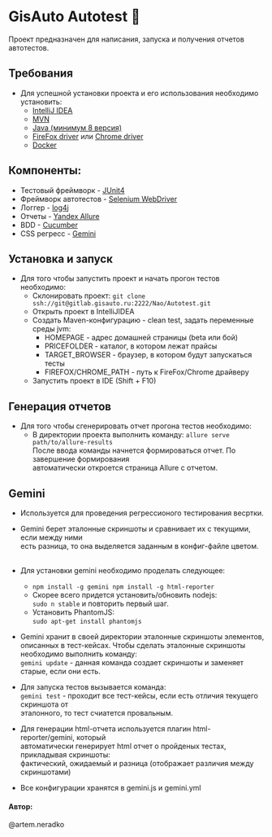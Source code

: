 # GisAuto Autotest :blue_car:
Проект предназначен для написания, запуска и получения отчетов автотестов.

## Требования
* Для успешной установки проекта и его использования необходимо установить:
    * [IntelliJ IDEA](https://www.jetbrains.com/help/idea/install-and-set-up-intellij-idea.html)
    * [MVN](https://maven.apache.org/install.html)
    * [Java (минимум 8 версия)](https://java.com/ru/download/)
    * [FireFox driver](https://github.com/mozilla/geckodriver/releases) или [Chrome driver](https://sites.google.com/a/chromium.org/chromedriver/)
    * [Docker](https://docs.docker.com/get-started/)
    
## Компоненты:
* Тестовый фреймворк - [JUnit4](https://github.com/junit-team/junit4)
* Фреймворк автотестов - [Selenium WebDriver](https://github.com/SeleniumHQ/selenium)
* Логгер - [log4j](https://github.com/apache/logging-log4j2)
* Отчеты - [Yandex Allure](https://github.com/allure-framework/allure2)
* BDD - [Cucumber](https://cucumber.io/)
* CSS регресс - [Gemini](https://github.com/gemini-testing/gemini)

## Установка и запуск
* Для того чтобы запустить проект и начать прогон тестов необходимо:
    * Склонировать проект:
     `git clone ssh://git@gitlab.gisauto.ru:2222/Nao/Autotest.git`
    * Открыть проект в IntelliJIDEA
    * Создать Maven-конфигурацию - clean test, задать переменные среды jvm: <br>
        * HOMEPAGE - адрес домашней страницы (beta или бой) <br>
        * PRICEFOLDER - каталог, в котором лежат прайсы
        * TARGET_BROWSER - браузер, в котором будут запускаться тесты
        * FIREFOX/CHROME_PATH - путь к FireFox/Chrome драйверу
    * Запустить проект в IDE (Shift + F10)

## Генерация отчетов
* Для того чтобы сгенерировать отчет прогона тестов необходимо:
    * В директории проекта выполнить команду: `allure serve path/to/allure-results` <br>
После ввода команды начнется формироваться отчет. По завершение формирования <br>
автоматически откроется страница Allure с отчетом.

## Gemini
* Используется для проведения регрессионого тестирования весртки.<br>
* Gemini берет эталонные скриншоты и сравнивает их с текущими, если между ними<br>
есть разница, то она выделяется заданным в конфиг-файле цветом. <br><br>

* Для установки gemini необходимо проделать следующее: <br>
    * `npm install -g gemini
npm install -g html-reporter`
    * Скорее всего придется установить/обновить nodejs:<br>
`sudo n stable`
и повторить первый шаг.
    * Установить PhantomJS: <br>
`sudo apt-get install phantomjs` <br>

* Gemini хранит в своей директории эталонные скриншоты элементов, описанных
в тест-кейсах. Чтобы сделать эталонные скриншоты необходимо выполнить команду: <br>
`gemini update` - данная команда создает скриншоты и заменяет старые, если они есть.<br>

* Для запуска тестов вызывается команда:<br>
`gemini test` - проходит все тест-кейсы, если есть отличия текущего скриншота от <br>
эталонного, то тест счиатется провальным.<br>

* Для генерации html-отчета используется плагин html-reporter/gemini, который <br>
автоматически генерирует html отчет о пройденых тестах, прикладывая скриншоты: <br>
фактический, ожидаемый и разница (отображает различия между скриншотами)<br>

* Все конфигурации хранятся в gemini.js и gemini.yml <br>




#### Автор:
@artem.neradko

